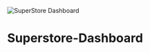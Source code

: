 ![SuperStore Dashboard](https://github.com/emanashraf152/Superstore-Dashboard/assets/73170810/ced89ddb-c9c6-456b-a611-714fba1d7531)
# Superstore-Dashboard
